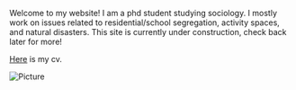 Welcome to my website! I am a phd student studying sociology. I mostly work on issues related to residential/school segregation, activity spaces, and natural disasters. This site is currently under construction, check back later for more!

[Here](https://drive.google.com/file/d/14aY0HN5zfKkvqx1UXPaWMbti41_PsqSO/view?usp=sharing) is my cv. 


![Picture](/main/IMG_0713(2).JPG)
